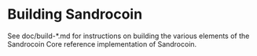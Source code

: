 Building Sandrocoin
================

See doc/build-*.md for instructions on building the various
elements of the Sandrocoin Core reference implementation of Sandrocoin.
